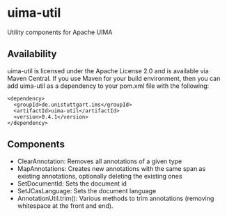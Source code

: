 # uima-util
Utility components for Apache UIMA


## Availability

uima-util is licensed under the Apache License 2.0 and is available via Maven Central.
If you use Maven for your build environment, then you can
add uima-util as a dependency to your pom.xml file with the following:

```
<dependency>
  <groupId>de.unistuttgart.ims</groupId>
  <artifactId>uima-util</artifactId>
  <version>0.4.1</version>
</dependency>
```

## Components
- ClearAnnotation: Removes all annotations of a given type
- MapAnnotations: Creates new annotations with the same span as existing annotations, optionally deleting the existing ones
- SetDocumentId: Sets the document id
- SetJCasLanguage: Sets the document language
- AnnotationUtil.trim(): Various methods to trim annotations (removing whitespace at the front and end).
